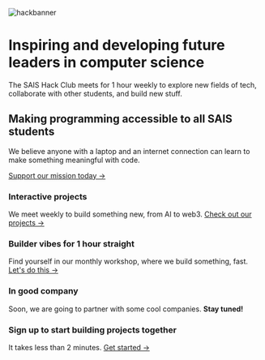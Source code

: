 ![hackbanner](https://user-images.githubusercontent.com/105997270/218453721-d5fa17f6-6f9a-43b3-acb9-d7958da0353f.png)

# Inspiring and developing future leaders in computer science

The SAIS Hack Club meets for 1 hour weekly to explore new fields of tech, collaborate with other students, and build new stuff.

## Making programming accessible to all SAIS students

We believe anyone with a laptop and an internet connection can learn to make something meaningful with code.

[Support our mission today →](https://bank.hackclub.com/donations/start/saishackclub)

### Interactive projects
We meet weekly to build something new, from AI to web3. [Check out our projects →](https://www.saishack.club/projects)

### Builder vibes for 1 hour straight
Find yourself in our monthly workshop, where we build something, fast. [Let's do this →](https://www.saishack.club/workshops)

### In good company
Soon, we are going to partner with some cool companies. **Stay tuned!**

### Sign up to start building projects together

It takes less than 2 minutes. [Get started →](https://docs.google.com/forms/d/e/1FAIpQLSd_R8-5A0bAxSTfiay9_H7_YmMJXgNXXG_RO1Z8LMDlrvlBUQ/viewform?usp=sf_link)
